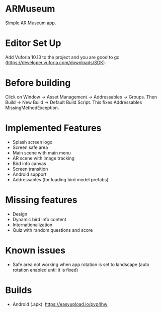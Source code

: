 # ARMuseum
Simple AR Museum app.

# Editor Set Up
Add Vuforia 10.13 to the project and you are good to go (https://developer.vuforia.com/downloads/SDK).

# Before building
Click on Window -> Asset Management -> Addressables -> Groups. Then Build -> New Build -> Default Build Script.
This fixes Addressables MissingMethodException.

# Implemented Features
* Splash screen logo
* Screen safe area
* Main scene with main menu
* AR scene with image tracking
* Bird info canvas
* Screen transition
* Android support
* Addressables (for loading bird model prefabs)

# Missing features
* Design
* Dynamic bird info content
* Internationalization
* Quiz with random questions and score

# Known issues
* Safe area not working when app rotation is set to landscape (auto rotation enabled until it is fixed)

# Builds
* Android (.apk): https://easyupload.io/pvp4hw
